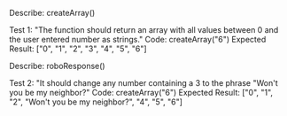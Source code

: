 Describe: createArray()

Test 1: "The function should return an array with all values between 0 and the user entered number as strings." 
Code: createArray("6") 
Expected Result: ["0", "1", "2", "3", "4", "5", "6"]

Describe: roboResponse()

Test 2: "It should change any number containing a 3 to the phrase "Won't you be my neighbor?" 
Code: createArray("6") 
Expected Result: ["0", "1", "2", "Won't you be my neighbor?", "4", "5", "6"]

